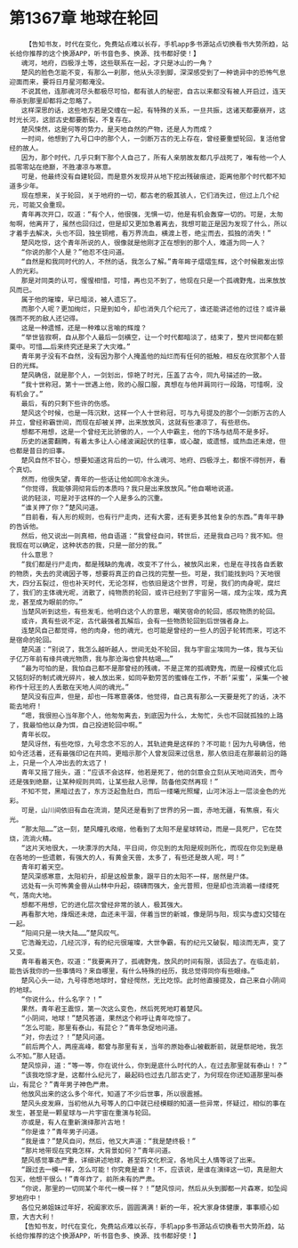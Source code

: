 # 第1367章 地球在轮回
        【告知书友，时代在变化，免费站点难以长存，手机app多书源站点切换看书大势所趋，站长给你推荐的这个换源APP，听书音色多、换源、找书都好使！】
       魂河，地府，四极浮土等，这些联系在一起，才只是冰山的一角？
       楚风的脸色怎能不变，有那么一刹那，他从头凉到脚，深深感受到了一种诡异中的恐怖气息迎面而来，要将日月星河都淹没。
       不说其他，连那魂河尽头都极尽可怕，都有骇人的秘密，自古以来都没有被人开启过，连天帝杀到那里却都将之忽略了。
       这样深思的话，这些地方若是交缠在一起，有特殊的关系，一旦共振，这诸天都要崩开，这时光长河，这部古史都要断裂，不复存在。
       楚风悚然，这是何等的势力，是天地自然的产物，还是人为而成？
       一时间，他想到了九号口中的那个人，一剑断万古的无上存在，曾经要重塑轮回，复活他曾经的故人。
       因为，那个时代，几乎只剩下那个人自己了，所有人亲朋故友都几乎战死了，唯有他一个人孤零零站在绝巅，不胜凄凉与寒意。
       可是，他最终没有自建轮回，而是意外发现并从地下挖出残破痕迹，距离他那个时代都不知道多少年。
       现在想来，关于轮回，关于地府的一切，都古老的极其骇人，它们消失过，但过上几个纪元，可能又会重现。
       青年再次开口，叹道：“有个人，他很强，无惧一切，他是有机会轰穿一切的。可是，太匆匆啊，他离开了，虽然也回归过，但是却又更加急着离去，我想可能正是因为发现了什么，所以才着手去解决，头也不回，独坐铜棺，看万界流血，横渡上苍，绝尘而去，孤独的消失！”
       楚风吃惊，这个青年所说的人，很像就是他刚才正在想到的那个人，难道为同一人？
       “你说的那个人是？”他忍不住问道。
       “自然是和我同时代的人，不然的话，我怎么了解。”青年眸子熠熠生辉，这个时候散发出惊人的光彩。
       那是对同类的认可，惺惺相惜，可惜，再也见不到了，他现在只是一个孤魂野鬼，出来放放风而已。
       属于他的璀璨，早已暗淡，被人遗忘了。
       而那个人呢？更加绚烂，只是到如今，却也消失几个纪元了，谁还能讲述他的过往？或许最强而不死的敌人还记得。
       这是一种遗憾，还是一种难以言喻的辉煌？
       “举世皆寂啊，自从那个人最后一剑横空，让一个时代都暗淡了，结束了，整片世间都在颤栗中。可惜……后来终究还是来了大灾难。”
       青年男子没有不自然，没有因为那个人掩盖他的灿烂而有任何的抵触，相反在欣赏那个人昔日的光辉。
       楚风确信，就是那个人，一剑划出，惊艳了时光，压盖了古今，同九号描述的一致。
       “我十世称冠，第十一世遇上他，败的心服口服，真想在与他并肩同行一段路，可惜啊，没有机会了。”
       最后，有的只剩下些许的伤感。
       楚风这个时候，也是一阵沉默，这样一个人十世称冠，可与九号提及的那个一剑断万古的人并立，曾经称霸世间，而现在却被关押，出来放放风，这就有些凄凉了，有些悲伤。
       想都不用想，这是一个曾经无比骄傲的人，一个人中霸主，他的下场与结局不是多好。
       历史的迷雾翻腾，有着太多让人心绪波澜起伏的往事，或心酸，或遗憾，或热血还未熄，但也都是昔日的旧事。
       楚风自然不甘心，想要知道这背后的一切，什么魂河、地府、四极浮土，都恨不得刨开，看个真切。
       然而，他很失望，青年的一些话让他如同冷水泼头。
       “你觉得，我能够洞彻背后的本质吗？我只是出来放放风。”他自嘲地说道。
       说的轻淡，可是对于这样的一个人是多么的沉重。
       “谁关押了你？”楚风问道。
       “目前看，有人形的规则，也有行尸走肉，还有大雾，还有更多其他复杂的东西。”青年平静的告诉他。
       然后，他又说出一则真相，他自语道：“我曾经自问，转世后，还是我自己吗？我不知。但我现在可以确定，这种状态的我，只是一部分的我。”
       什么意思？
       “我们都是行尸走肉，都是残缺的鬼魂，改变不了什么，被放风出来，也是在寻找各自丢散的物质，失去的灵魂因子等，想要将真正的自己找的完整一些。可是，我们能找到吗？天地很大，四分五裂过，但也补天时代，无论怎样，也依旧是这个世界，可是，我们的肉身呢，腐烂了，我们的主体魂光呢，消散了，纯物质的轮回，或许已经到了宇宙另一端，成为尘埃，成为真龙，甚至成为眼前的你。”
       当楚风听到这些，有些发毛，他明白这个人的意思，嘲笑宿命的轮回，感叹物质的轮回。
       或许，真有些说不定，古代最强者瓦解后，会有一些物质轮回到后世强者身上。
       连楚风自己都觉得，他的肉身，他的魂光，也可能是曾经的一些人的因子轮转而来，可这不是宿命的轮回。
       楚风道：“别说了，我怎么越听越人，世间无处不轮回，我与宇宙尘埃同为一体，我与天仙子亿万年前有缘共魂光物质，我与那沧海也曾共枯竭……”
       “最为可怕的是，我怕自己都不是那曾经的残魂，不是正常的孤魂野鬼，而是一段模式化后又铭刻好的制式魂光碎片，被人放出来，如同辛勤劳苦的蜜蜂在工作，不断‘采蜜’，采集一个被称作十冠王的人丢散在天地人间的魂光。”
       楚风没有应声，但是，却也一阵寒意袭体，他觉得，自己真有那么一天要是死了的话，决不能去地府！
       “嗯，我很担心当年那个人，他匆匆离去，到底因为什么，太匆忙，头也不回就孤独的上路了，我最怕他以身为饵，自己投进轮回中啊。”
       青年长叹。
       楚风讶然，有些吃惊，九号念念不忘的人，其轨迹竟是这样的？不可能！因为九号确信，他如今还活着，还有最强印记在共鸣，更暗示那个人曾发回来过信息，那人依旧走在那最前沿的路上，只是一个人冲出去的太远了！
       青年又摇了摇头，道：“应该不会这样，他若是死了，他的剑意会立刻从天地间消失，而今还是强到绝巅，让某种规则共鸣，让某些敌人忌惮，防备他突然再现！”
       不知不觉，黑暗过去了，东方泛起鱼肚白，而后一缕曦光照耀，山河沐浴上一层淡金色的光彩。
       可是，山川间依旧有血在流淌，楚风还是看到了世界的另一面，赤地无疆，有焦痕，有火光。
       “那太阳……”这一刻，楚风瞳孔收缩，他看到了太阳不是星球转动，而是一具死尸，它在焚烧，流淌火精。
       “这片天地很大，一块漂浮的大陆，平日间，你见到的太阳是规则所化，而现在你见到是悬在各地的一些遗骸，有强大的人，有黄金天兽，太多了，有些还是故人呢，呵！”
       青年盯着天空。
       楚风深感寒意，太阳初升，却是这般景象，跟平日的太阳不一样，居然是尸体。
       远处有一头可怖黄金兽从山林中升起，磅礴而强大，金光普照，但是却也流淌着一缕缕死气，落向大地。
       想都不用想，它的进化层次曾经非常的骇人，极其强大。
       再看那大地，烽烟还未熄，血还未干涸，伴着当世的新城，像是阴与阳，现实与虚幻交错在一起。
       “阳间只是一块大陆……”楚风叹气。
       它浩瀚无边，几经沉浮，有的纪元很璀璨，大世争霸，有的纪元又破裂，暗淡而无声，变了又变。
       青年看着天色，叹道：“我要离开了，孤魂野鬼，放风的时间有限，该回去了。在临走前，能告诉我你的一些事情吗？来自哪里，有什么特殊的经历，我总觉得同你有些眼缘。”
       楚风心头一动，九号得悉地球时，曾经愕然，无比吃惊。此时他直接提及，自己来自小阴间的地球。
       “你说什么，什么名字？！”
       果然，青年君王震惊，第一次这么变色，然后死死地盯着楚风。
       “小阴间，地球！”楚风答道，果然这个称呼让青年吃惊了。
       “怎么可能，那里有泰山，有昆仑？”青年急促地问道。
       “对，你去过？！”楚风问道。
       “前后两个人，两座高峰，都曾与那里有关，当年的原始泰山被截断前，就是祭祀地，我怎么不知。”那人轻语。
       楚风惊异，道：“等一等，你在说什么，你到是底什么时代的人，在过去那里就有泰山！？”
       “该我吃惊才是，这都什么纪元了，最起码也过去几部古史了，为何现在你还知道那里叫泰山，有昆仑？”青年男子神色严肃。
       他放风出来的这么多个年代，知道了不少后世事，所以很震撼。
       楚风头皮发麻，当初他从九号等人的口中就已经模糊的知道一些异常，怀疑过，相似的事在发生，甚至是一颗星球与一片宇宙在重演与轮回。
       亦或是，有人在重新演绎那片古地！
       “你是谁？”青年男子问道。
       “我是谁？”楚风自问，然后，他又大声道：“我是楚终极！”
       “那片地带现在究竟怎样，大背景如何？”青年问道。
       楚风感觉事态严重，详细讲述地球，甚至将文化积淀，各地风土人情等说了出来。
       “跟过去一模一样，怎么可能！你究竟是谁？！不，应该说，是谁在演绎这一切，真是胆大包天，他想干很么！”青年炸了，前所未有的严肃。
       “你说，那里的一切同某个年代一模一样？！”楚风惊问，然后从头到脚都一片森寒，如坠阎罗地府中！
       各位兄弟姐妹过年好，祝阖家欢乐，圆圆满满！新的一年，祝大家身体健康，事事顺心如意，大吉大利！
       【告知书友，时代在变化，免费站点难以长存，手机app多书源站点切换看书大势所趋，站长给你推荐的这个换源APP，听书音色多、换源、找书都好使！】